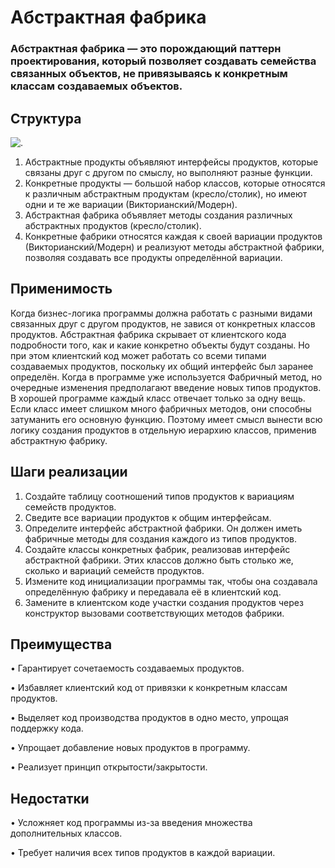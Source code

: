 # Абстрактная фабрика
### Абстрактная фабрика — это порождающий паттерн проектирования, который позволяет создавать семейства связанных объектов, не привязываясь к конкретным классам создаваемых объектов.
## Структура
 ![.](https://github.com/leha2976/Project/blob/master/%D0%9F%D0%B0%D1%82%D1%82%D0%B5%D1%80%D0%BD%D1%8B/%D0%90%D0%B1%D1%81%D1%82%D1%80%D0%B0%D0%BA%D1%82%D0%BD%D0%B0%D1%8F%20%D1%84%D0%B0%D0%B1%D1%80%D0%B8%D0%BA%D0%B0/%D0%90%D0%B1%D1%81%D1%82%D1%80%D0%B0%D0%BA%D1%82%D0%BD%D0%B0%D1%8F%20%D1%84%D0%B0%D0%B1%D1%80%D0%B8%D0%BA%D0%B0.gif)
1.	Абстрактные продукты объявляют интерфейсы продуктов, которые связаны друг с другом по смыслу, но выполняют разные функции.
2.	Конкретные продукты — большой набор классов, которые относятся к различным абстрактным продуктам (кресло/столик), но имеют одни и те же вариации (Викторианский/Модерн).
3.	Абстрактная фабрика объявляет методы создания различных абстрактных продуктов (кресло/столик).
4.	Конкретные фабрики относятся каждая к своей вариации продуктов (Викторианский/Модерн) и реализуют методы абстрактной фабрики, позволяя создавать все продукты определённой вариации.


## Применимость
Когда бизнес-логика программы должна работать с разными видами связанных друг с другом продуктов, не завися от конкретных классов продуктов.
Абстрактная фабрика скрывает от клиентского кода подробности того, как и какие конкретно объекты будут созданы. Но при этом клиентский код может работать со всеми типами создаваемых продуктов, поскольку их общий интерфейс был заранее определён.
Когда в программе уже используется Фабричный метод, но очередные изменения предполагают введение новых типов продуктов.
В хорошей программе каждый класс отвечает только за одну вещь. Если класс имеет слишком много фабричных методов, они способны затуманить его основную функцию. Поэтому имеет смысл вынести всю логику создания продуктов в отдельную иерархию классов, применив абстрактную фабрику.
## Шаги реализации
1.	Создайте таблицу соотношений типов продуктов к вариациям семейств продуктов.
2.	Сведите все вариации продуктов к общим интерфейсам.
3.	Определите интерфейс абстрактной фабрики. Он должен иметь фабричные методы для создания каждого из типов продуктов.
4.	Создайте классы конкретных фабрик, реализовав интерфейс абстрактной фабрики. Этих классов должно быть столько же, сколько и вариаций семейств продуктов.
5.	Измените код инициализации программы так, чтобы она создавала определённую фабрику и передавала её в клиентский код.
6.	Замените в клиентском коде участки создания продуктов через конструктор вызовами соответствующих методов фабрики.
## Преимущества 
•	 Гарантирует сочетаемость создаваемых продуктов.

•	 Избавляет клиентский код от привязки к конкретным классам продуктов.

•	 Выделяет код производства продуктов в одно место, упрощая поддержку кода.

•	 Упрощает добавление новых продуктов в программу.

•	 Реализует принцип открытости/закрытости.

## Недостатки
•	 Усложняет код программы из-за введения множества дополнительных классов.

•	 Требует наличия всех типов продуктов в каждой вариации.

